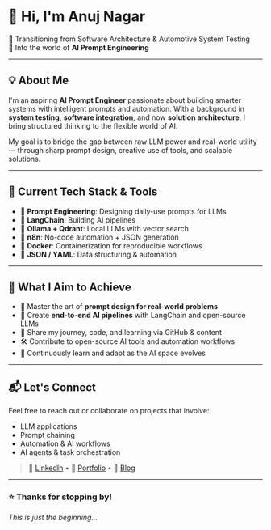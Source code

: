 # 👋 Hi, I'm Anuj Nagar

🚀 Transitioning from Software Architecture & Automotive System Testing  
🧠 Into the world of **AI Prompt Engineering**

---

## 💡 About Me

I'm an aspiring **AI Prompt Engineer** passionate about building smarter systems with intelligent prompts and automation. With a background in **system testing**, **software integration**, and now **solution architecture**, I bring structured thinking to the flexible world of AI.

My goal is to bridge the gap between raw LLM power and real-world utility — through sharp prompt design, creative use of tools, and scalable solutions.

---

## 🔧 Current Tech Stack & Tools

- 🧠 **Prompt Engineering**: Designing daily-use prompts for LLMs  
- 🔗 **LangChain**: Building AI pipelines  
- 🧪 **Ollama + Qdrant**: Local LLMs with vector search  
- 🧩 **n8n**: No-code automation + JSON generation  
- 🐳 **Docker**: Containerization for reproducible workflows  
- 📜 **JSON / YAML**: Data structuring & automation  

---

## 🎯 What I Aim to Achieve

- 🎨 Master the art of **prompt design for real-world problems**  
- 🔄 Create **end-to-end AI pipelines** with LangChain and open-source LLMs  
- 🤝 Share my journey, code, and learning via GitHub & content  
- 🛠️ Contribute to open-source AI tools and automation workflows  
- 🌱 Continuously learn and adapt as the AI space evolves  

---

## 📬 Let's Connect

Feel free to reach out or collaborate on projects that involve:
- LLM applications  
- Prompt chaining  
- Automation & AI workflows  
- AI agents & task orchestration  

> 🔗 [LinkedIn](https://www.linkedin.com/in/anuj-n-478690143/) • 💼 [Portfolio](https://anuj-nagar-0910.github.io/) • 🧠 [Blog](https://medium.com/@abstractanuj)

---

### ⭐️ Thanks for stopping by!
*This is just the beginning...*

